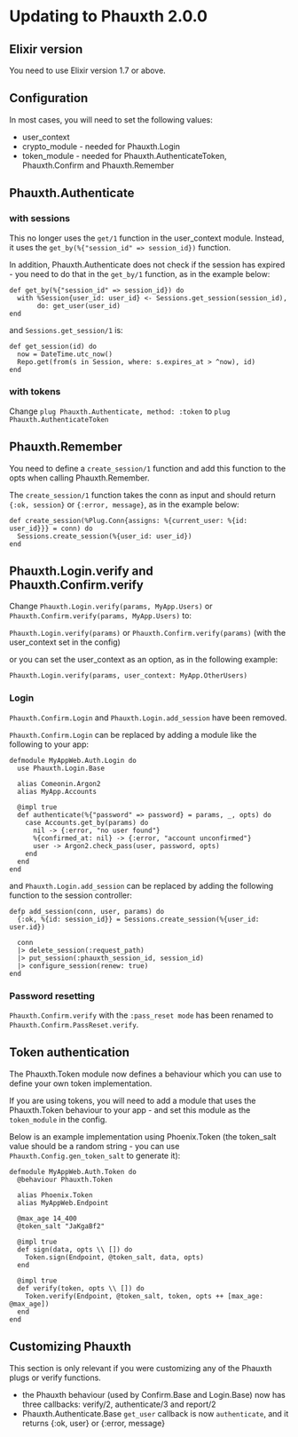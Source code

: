 # Updating to Phauxth 2.0.0

## Elixir version

You need to use Elixir version 1.7 or above.

## Configuration

In most cases, you will need to set the following values:

* user_context
* crypto_module - needed for Phauxth.Login
* token_module - needed for Phauxth.AuthenticateToken, Phauxth.Confirm and Phauxth.Remember

## Phauxth.Authenticate

### with sessions

This no longer uses the `get/1` function in the user_context module.
Instead, it uses the `get_by(%{"session_id" => session_id})` function.

In addition, Phauxth.Authenticate does not check if the session has
expired - you need to do that in the `get_by/1` function, as in the
example below:

```
def get_by(%{"session_id" => session_id}) do
  with %Session{user_id: user_id} <- Sessions.get_session(session_id),
       do: get_user(user_id)
end
```

and `Sessions.get_session/1` is:

```
def get_session(id) do
  now = DateTime.utc_now()
  Repo.get(from(s in Session, where: s.expires_at > ^now), id)
end
```

### with tokens

Change `plug Phauxth.Authenticate, method: :token` to `plug Phauxth.AuthenticateToken`

## Phauxth.Remember

You need to define a `create_session/1` function and add this function
to the opts when calling Phauxth.Remember.

The `create_session/1` function takes the conn as input and should return
`{:ok, session}` or `{:error, message}`, as in the example below:

```
def create_session(%Plug.Conn{assigns: %{current_user: %{id: user_id}}} = conn) do
  Sessions.create_session(%{user_id: user_id})
end
```

## Phauxth.Login.verify and Phauxth.Confirm.verify

Change `Phauxth.Login.verify(params, MyApp.Users)` or `Phauxth.Confirm.verify(params, MyApp.Users)` to:

`Phauxth.Login.verify(params)` or `Phauxth.Confirm.verify(params)` (with the user_context set in the config)

or you can set the user_context as an option, as in the following example:

`Phauxth.Login.verify(params, user_context: MyApp.OtherUsers)`

### Login

`Phauxth.Confirm.Login` and `Phauxth.Login.add_session` have been removed.

`Phauxth.Confirm.Login` can be replaced by adding a module like the following
to your app:

```
defmodule MyAppWeb.Auth.Login do
  use Phauxth.Login.Base

  alias Comeonin.Argon2
  alias MyApp.Accounts

  @impl true
  def authenticate(%{"password" => password} = params, _, opts) do
    case Accounts.get_by(params) do
      nil -> {:error, "no user found"}
      %{confirmed_at: nil} -> {:error, "account unconfirmed"}
      user -> Argon2.check_pass(user, password, opts)
    end
  end
end
```

and `Phauxth.Login.add_session` can be replaced by adding the following
function to the session controller:

```
defp add_session(conn, user, params) do
  {:ok, %{id: session_id}} = Sessions.create_session(%{user_id: user.id})

  conn
  |> delete_session(:request_path)
  |> put_session(:phauxth_session_id, session_id)
  |> configure_session(renew: true)
end
```

### Password resetting

`Phauxth.Confirm.verify` with the `:pass_reset mode` has been renamed to `Phauxth.Confirm.PassReset.verify`.

## Token authentication

The Phauxth.Token module now defines a behaviour which you can use to
define your own token implementation.

If you are using tokens, you will need to add a module that uses the
Phauxth.Token behaviour to your app - and set this module as the `token_module`
in the config.

Below is an example implementation using Phoenix.Token (the token_salt value
should be a random string - you can use `Phauxth.Config.gen_token_salt` to
generate it):

```
defmodule MyAppWeb.Auth.Token do
  @behaviour Phauxth.Token

  alias Phoenix.Token
  alias MyAppWeb.Endpoint

  @max_age 14_400
  @token_salt "JaKgaBf2"

  @impl true
  def sign(data, opts \\ []) do
    Token.sign(Endpoint, @token_salt, data, opts)
  end

  @impl true
  def verify(token, opts \\ []) do
    Token.verify(Endpoint, @token_salt, token, opts ++ [max_age: @max_age])
  end
end
```

## Customizing Phauxth

This section is only relevant if you were customizing any of the Phauxth plugs or
verify functions.

* the Phauxth behaviour (used by Confirm.Base and Login.Base) now has three callbacks: verify/2, authenticate/3 and report/2
* Phauxth.Authenticate.Base `get_user` callback is now `authenticate`, and it returns {:ok, user} or {:error, message}

